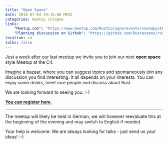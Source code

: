 ```yaml
---
title: "Open Space"
date: 2018-07-04 19:15:00 MESZ
categories: meetup cologne
links:
    "Meetup.com": "https://www.meetup.com/RustCologne/events/vnwndpyxkbgb/"
    "Planning discussion on Github": "https://github.com/Rustaceans/rust-cologne/issues/58"
location: c4
talks: false
---
```

Just a week after our last meetup we invite you to join our next **open space** style Meetup at the C4.

Imagine a bazaar, where you can suggest topics and spontaneously join any discussion you find interesting.
It all depends on your interests.
You can enjoy some drinks, meet nice people and discuss about Rust.

We are looking forward to seeing you. :-)

[**You can register here**.](https://www.meetup.com/RustCologne/events/vnwndpyxgbgb/)

- - -

The meetup will likely be held in German, we will however reevaluate this at the beginning of the evening and may switch to English if needed.

Your help is welcome: We are always looking for talks - just send us your ideas! :-)

